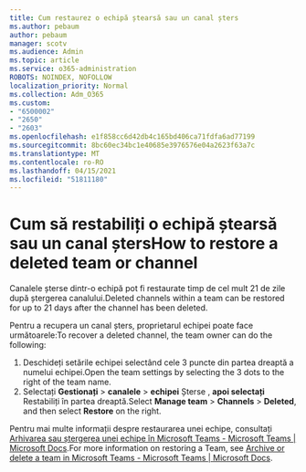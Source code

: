 ```yaml
---
title: Cum restaurez o echipă ștearsă sau un canal șters
ms.author: pebaum
author: pebaum
manager: scotv
ms.audience: Admin
ms.topic: article
ms.service: o365-administration
ROBOTS: NOINDEX, NOFOLLOW
localization_priority: Normal
ms.collection: Adm_O365
ms.custom:
- "6500002"
- "2650"
- "2603"
ms.openlocfilehash: e1f858cc6d42db4c165bd406ca71fdfa6ad77199
ms.sourcegitcommit: 8bc60ec34bc1e40685e3976576e04a2623f63a7c
ms.translationtype: MT
ms.contentlocale: ro-RO
ms.lasthandoff: 04/15/2021
ms.locfileid: "51811180"
---
```

# <a name="how-to-restore-a-deleted-team-or-channel"></a><span data-ttu-id="8ae0b-102">Cum să restabiliți o echipă ștearsă sau un canal șters</span><span class="sxs-lookup"><span data-stu-id="8ae0b-102">How to restore a deleted team or channel</span></span>

<span data-ttu-id="8ae0b-103">Canalele șterse dintr-o echipă pot fi restaurate timp de cel mult 21 de zile după ștergerea canalului.</span><span class="sxs-lookup"><span data-stu-id="8ae0b-103">Deleted channels within a team can be restored for up to 21 days after the channel has been deleted.</span></span>

<span data-ttu-id="8ae0b-104">Pentru a recupera un canal șters, proprietarul echipei poate face următoarele:</span><span class="sxs-lookup"><span data-stu-id="8ae0b-104">To recover a deleted channel, the team owner can do the following:</span></span>

1. <span data-ttu-id="8ae0b-105">Deschideți setările echipei selectând cele 3 puncte din partea dreaptă a numelui echipei.</span><span class="sxs-lookup"><span data-stu-id="8ae0b-105">Open the team settings by selecting the 3 dots to the right of the team name.</span></span>
2. <span data-ttu-id="8ae0b-106">Selectați **Gestionați**  >  **canalele**  >  **echipei** Șterse , **apoi selectați** Restabiliți în partea dreaptă.</span><span class="sxs-lookup"><span data-stu-id="8ae0b-106">Select **Manage team** > **Channels** > **Deleted**, and then select **Restore** on the right.</span></span>

<span data-ttu-id="8ae0b-107">Pentru mai multe informații despre restaurarea unei echipe, consultați [Arhivarea sau ștergerea unei echipe în Microsoft Teams - Microsoft Teams | Microsoft Docs](https://docs.microsoft.com/microsoftteams/archive-or-delete-a-team#restore-a-deleted-team).</span><span class="sxs-lookup"><span data-stu-id="8ae0b-107">For more information on restoring a Team, see [Archive or delete a team in Microsoft Teams - Microsoft Teams | Microsoft Docs](https://docs.microsoft.com/microsoftteams/archive-or-delete-a-team#restore-a-deleted-team).</span></span>
